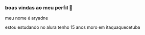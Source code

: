 ### boas vindas ao meu perfil 🖤

meu nome é aryadne

estou estudando no alura
tenho 15 anos
moro em itaquaquecetuba
